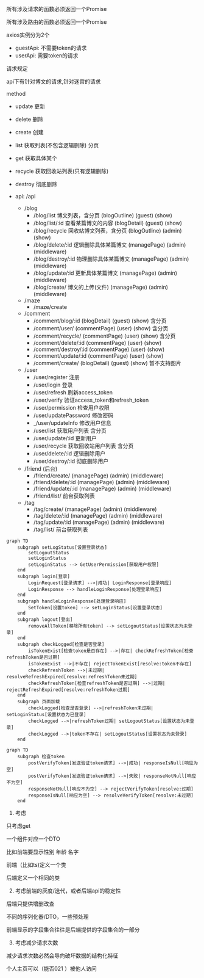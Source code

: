 所有涉及请求的函数必须返回一个Promise

所有涉及路由的函数必须返回一个Promise

axios实例分为2个

- guestApi: 不需要token的请求
- userApi: 需要token的请求

请求规定

api下有针对博文的请求,针对迷宫的请求

method

- update 更新
- delete 删除
- create 创建
- list 获取列表(不包含逻辑删除) 分页
- get 获取具体某个
- recycle 获取回收站列表(只有逻辑删除)
- destroy 彻底删除

- api: /api
    - /blog
        - /blog/list 博文列表，含分页 (blogOutline) (guest) (show)
        - /blog/list/:id 查看某篇博文的内容 (blogDetail) (guest) (show)
        - /blog/recycle 回收站博文列表，含分页 (blogOutline) (admin) (show)
        - /blog/delete/:id 逻辑删除具体某篇博文 (managePage) (admin) (middleware)
        - /blog/destroy/:id 物理删除具体某篇博文 (managePage) (admin) (middleware)
        - /blog/update/:id 更新具体某篇博文 (managePage) (admin) (middleware)
        - /blog/create/ 博文的上传(文件) (managePage) (admin) (middleware)
    - /maze
        - /maze/create
    - /comment
        - /comment/blog/:id (blogDetail) (guest) (show) 含分页
        - /comment/user/ (commentPage) (user) (show) 含分页
        - /comment/recycle/ (commentPage) (user) (show) 含分页
        - /comment/delete/:id (commentPage) (user) (show)
        - /comment/destroy/:id (commentPage) (user) (show)
        - /comment/update/:id (commentPage) (user) (show)
        - /comment/create/ (blogDetail) (guest) (show) 暂不支持图片
    - /user
        - /user/register 注册
        - /user/login 登录
        - /user/refresh 刷新access_token
        - /user/verify 验证access_token和refresh_token
        - /user/permission 检查用户权限
        - /user/updatePassword 修改密码
        - _/user/updateInfo 修改用户信息
        - /user/list 获取用户列表 含分页
        - /user/update/:id 更新用户
        - /user/recycle 获取回收站用户列表 含分页
        - /user/delete/:id 逻辑删除用户
        - /user/destroy/:id 彻底删除用户
    - /friend (后台)
        - /friend/create/ (managePage) (admin) (middleware)
        - /friend/delete/:id (managePage) (admin) (middleware)
        - /friend/update/:id (managePage) (admin) (middleware)
        - /friend/list/ 前台获取列表
    - /tag
        - /tag/create/ (managePage) (admin) (middleware)
        - /tag/delete/:id (managePage) (admin) (middleware)
        - /tag/update/:id (managePage) (admin) (middleware)
        - /tag/list/ 前台获取列表

```mermaid
graph TD
    subgraph setLogStatus[设置登录状态]
        setLogoutStatus
        setLoginStatus
        setLoginStatus --> GetUserPermission[获取用户权限]
    end
    subgraph login[登录]
        LoginRequest[登录请求] -->|成功| LoginResponse[登录响应]
        LoginResponse --> handleLoginResponse[处理登录响应]
    end
    subgraph handleLoginResponse[处理登录响应]
        SetToken[设置token] --> setLoginStatus[设置登录状态]
    end
    subgraph logout[登出]
        removeAllToken[移除所有token] --> setLogoutStatus[设置状态为未登录]
    end
    subgraph checkLogged[检查是否登录]
        isTokenExist[检查token是否存在] -->|存在| checkRefreshToken[检查refreshToken是否过期]
        isTokenExist -->|不存在| rejectTokenExist[resolve:token不存在]
        checkRefreshToken -->|未过期| resolveRefreshExpired[resolve:refreshToken未过期]
        checkRefreshToken[检查refreshToken是否过期] -->|过期| rejectRefreshExpired[resolve:refreshToken过期]
    end
    subgraph 页面加载
        checkLogged[检查是否登录] -->|refreshToken未过期| setLoginStatus[设置状态为已登录]
        checkLogged -->|refreshToken过期| setLogoutStatus[设置状态为未登录]
        checkLogged -->|token不存在| setLogoutStatus[设置状态为未登录]
    end
```

```mermaid
graph TD
    subgraph 检查token
        postVerifyToken[发送验证token请求] -->|成功| responseIsNull[响应为空]
        postVerifyToken[发送验证token请求] -->|失败| responseNotNull[响应不为空]
        responseNotNull[响应不为空] --> rejectVerifyToken[resolve:过期]
        responseIsNull[响应为空] --> resolveVerifyToken[resolve:未过期]
    end
```

1. 考虑

只考虑get

一个组件对应一个DTO

比如前端要显示性别 年龄 名字

前端（比如ts)定义一个类

后端定义一个相同的类

2. 考虑前端的灰度/迭代，或者后端api的稳定性

后端只提供增删改查

不同的序列化器/DTO，一些预处理

前端显示的字段集合往往是后端提供的字段集合的一部分

3. 考虑减少请求次数

减少请求次数必然会导向破坏数据的结构化特征

个人主页可以（能否021
）被他人访问 
